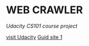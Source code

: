  # WEB CRAWLER 

 *Udacity CS101 course project*

[visit Udacity](https://www.udacity.com)
    [Guid site 1 ](http://sahilmutneja.com/blog/2015/04/build-a-search-engine-part-1/)


